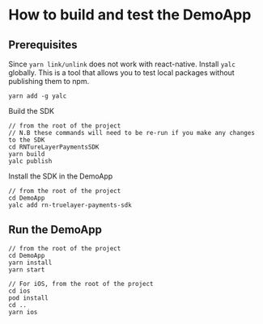 # How to build and test the DemoApp

## Prerequisites

Since `yarn link/unlink` does not work with react-native. Install `yalc` globally. This is a tool that allows you to test local packages without publishing them to npm.
```
yarn add -g yalc
```
Build the SDK
```
// from the root of the project
// N.B these commands will need to be re-run if you make any changes to the SDK
cd RNTureLayerPaymentsSDK
yarn build
yalc publish
```

Install the SDK in the DemoApp
```
// from the root of the project
cd DemoApp
yalc add rn-truelayer-payments-sdk
```

## Run the DemoApp

```
// from the root of the project
cd DemoApp
yarn install
yarn start

// For iOS, from the root of the project
cd ios
pod install
cd ..
yarn ios
```


